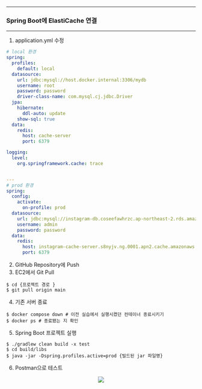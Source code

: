 -----
### Spring Boot에 ElastiCache 연결
-----
1. application.yml 수정
```yml
# local 환경
spring:
  profiles:
    default: local
  datasource:
    url: jdbc:mysql://host.docker.internal:3306/mydb
    username: root
    password: password
    driver-class-name: com.mysql.cj.jdbc.Driver
  jpa:
    hibernate:
      ddl-auto: update
    show-sql: true
  data:
    redis:
      host: cache-server
      port: 6379

logging:
  level:
    org.springframework.cache: trace


---
# prod 환경
spring:
  config:
    activate:
      on-profile: prod
  datasource:
    url: jdbc:mysql://instagram-db.coseefawhrzc.ap-northeast-2.rds.amazonaws.com:3306/mydb
    username: admin
    password: password
  data:
    redis:
      host: instagram-cache-server.s8nyjv.ng.0001.apn2.cache.amazonaws.com
      port: 6379
```

2. GitHub Repository에 Push
3. EC2에서 Git Pull
```shell
$ cd {프로젝트 경로 }
$ git pull origin main
```

4. 기존 서버 종료
```shell
$ docker compose down # 이전 실습에서 실행시켰던 컨테이너 종료시키기
$ docker ps # 종료됐는 지 확인
```

5. Spring Boot 프로젝트 실행
```shell
$ ./gradlew clean build -x test 
$ cd build/libs
$ java -jar -Dspring.profiles.active=prod {빌드된 jar 파일명}
```

6. Postman으로 테스트
<div align="center">
<img src="https://github.com/user-attachments/assets/058b499e-b5f6-4bea-a9e2-5e4328514e2a">
</div>
